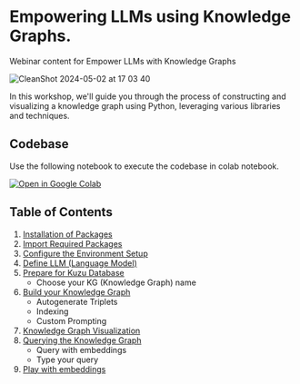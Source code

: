 # Empowering LLMs using Knowledge Graphs.
Webinar content for Empower LLMs with Knowledge Graphs

![CleanShot 2024-05-02 at 17 03 40](https://github.com/goodrahstar/rag_llm_kg/assets/5167126/eca5c35b-a39e-46f2-9949-734904313042)

In this workshop, we'll guide you through the process of constructing and visualizing a knowledge graph using Python, leveraging various libraries and techniques.

## Codebase
Use the following notebook to execute the codebase in colab notebook.

<a href="https://colab.research.google.com/github/goodrahstar/rag_llm_kg/blob/main/RAG with KG.ipynb" target="_parent">
  <img src="https://colab.research.google.com/assets/colab-badge.svg" alt="Open in Google Colab" title="Open in Colab">
</a>

## Table of Contents

1. [Installation of Packages](#installation)
2. [Import Required Packages](#import)
3. [Configure the Environment Setup](#environment)
4. [Define LLM (Language Model)](#llm)
5. [Prepare for Kuzu Database](#kuzu)
    - Choose your KG (Knowledge Graph) name
6. [Build your Knowledge Graph](#build)
    - Autogenerate Triplets
    - Indexing
    - Custom Prompting
7. [Knowledge Graph Visualization](#visualization)
8. [Querying the Knowledge Graph](#querying)
    - Query with embeddings
    - Type your query
9. [Play with embeddings](#emb)
  
   
